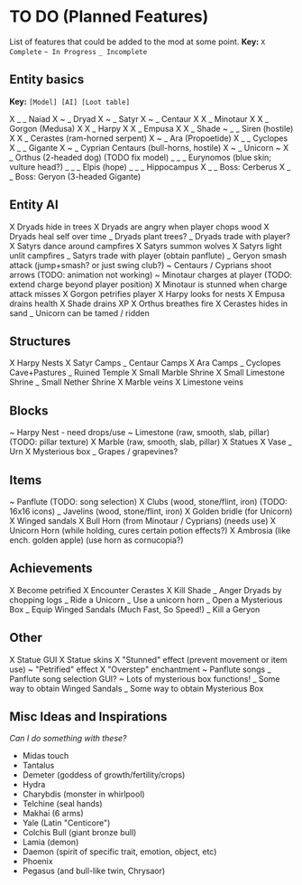 # TO DO (Planned Features)

List of features that could be added to the mod at some point.
__Key:__
`X Complete` `~ In Progress` `_ Incomplete`

## Entity basics

__Key:__
`[Model] [AI] [Loot table]`

X _ _ Naiad
X ~ _ Dryad
X ~ _ Satyr
X ~ _ Centaur
X X _ Minotaur
X X _ Gorgon (Medusa)
X X _ Harpy
X X _ Empusa
X X _ Shade
~ _ _ Siren (hostile)
X X _ Cerastes (ram-horned serpent)
X ~ _ Ara (Propoetide)
X _ _ Cyclopes
X _ _ Gigante
X ~ _ Cyprian Centaurs (bull-horns, hostile)
X ~ _ Unicorn
~ X _ Orthus (2-headed dog) (TODO fix model)
_ _ _ Eurynomos (blue skin; vulture head?)
_ _ _ Elpis (hope)
_ _ _ Hippocampus
X _ _ Boss: Cerberus
X _ _ Boss: Geryon (3-headed Gigante)


## Entity AI

X Dryads hide in trees
X Dryads are angry when player chops wood
X Dryads heal self over time
_ Dryads plant trees?
_ Dryads trade with player?
X Satyrs dance around campfires
X Satyrs summon wolves
X Satyrs light unlit campfires
_ Satyrs trade with player (obtain panflute)
_ Geryon smash attack (jump+smash? or just swing club?)
~ Centaurs / Cyprians shoot arrows (TODO: animation not working)
~ Minotaur charges at player (TODO: extend charge beyond player position)
X Minotaur is stunned when charge attack misses
X Gorgon petrifies player
X Harpy looks for nests
X Empusa drains health
X Shade drains XP
X Orthus breathes fire
X Cerastes hides in sand
_ Unicorn can be tamed / ridden

## Structures
X Harpy Nests
X Satyr Camps
_ Centaur Camps
X Ara Camps
_ Cyclopes Cave+Pastures
_ Ruined Temple
X Small Marble Shrine
X Small Limestone Shrine
_ Small Nether Shrine
X Marble veins
X Limestone veins

## Blocks

~ Harpy Nest - need drops/use
~ Limestone (raw, smooth, slab, pillar) (TODO: pillar texture)
X Marble (raw, smooth, slab, pillar)
X Statues
X Vase
_ Urn
X Mysterious box
_ Grapes / grapevines?

## Items

~ Panflute (TODO: song selection)
X Clubs (wood, stone/flint, iron) (TODO: 16x16 icons)
_ Javelins (wood, stone/flint, iron)
X Golden bridle (for Unicorn)
X Winged sandals
X Bull Horn (from Minotaur / Cyprians) (needs use)
X Unicorn Horn (while holding, cures certain potion effects?)
X Ambrosia (like ench. golden apple) (use horn as cornucopia?)

## Achievements

X Become petrified
X Encounter Cerastes
X Kill Shade
_ Anger Dryads by chopping logs
_ Ride a Unicorn
_ Use a unicorn horn
_ Open a Mysterious Box
_ Equip Winged Sandals (Much Fast, So Speed!)
_ Kill a Geryon

## Other

X Statue GUI
X Statue skins
X "Stunned" effect (prevent movement or item use)
~ "Petrified" effect
X "Overstep" enchantment
~ Panflute songs
_ Panflute song selection GUI?
~ Lots of mysterious box functions!
_ Some way to obtain Winged Sandals
_ Some way to obtain Mysterious Box

## Misc Ideas and Inspirations

_Can I do something with these?_

- Midas touch
- Tantalus
- Demeter (goddess of growth/fertility/crops)
- Hydra
- Charybdis (monster in whirlpool)
- Telchine (seal hands)
- Makhai (6 arms)
- Yale (Latin "Centicore")
- Colchis Bull (giant bronze bull)
- Lamia (demon)
- Daemon (spirit of specific trait, emotion, object, etc)
- Phoenix
- Pegasus (and bull-like twin, Chrysaor)
